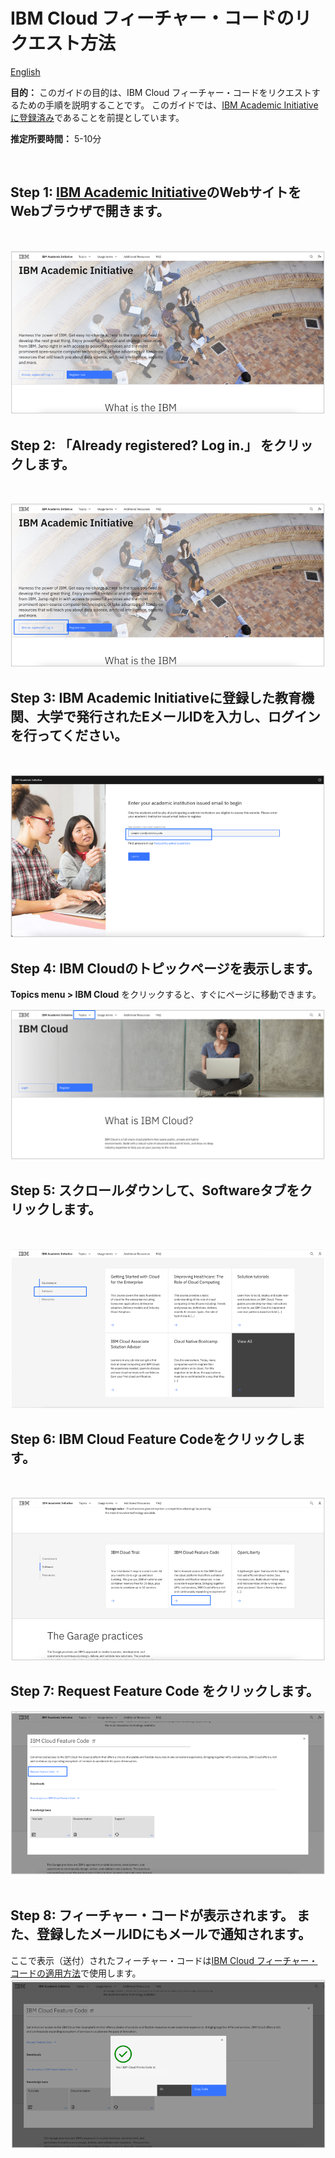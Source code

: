 
# IBM Cloud フィーチャー・コードのリクエスト方法

[English](/academic-initiative/how-to/How-to-request-and-IBM-Cloud-Feature-Code/readme.md)


**目的：** このガイドの目的は、IBM Cloud フィーチャー・コードをリクエストするための手順を説明することです。 このガイドでは、[IBM Academic Initiativeに登録済み](/academic-initiative/how-to/How-to-register-with-the-IBM-Academic-Initiative/readme-ja.md)であることを前提としています。

**推定所要時間：** 5-10分

 
## Step 1: [IBM Academic Initiative](https://ibm.com/academic)のWebサイトをWebブラウザで開きます。
<br />

![Step 1](images/step1.png) 

## Step 2: 「**Already registered? Log in.**」 をクリックします。
<br />

![Step 2](images/step2.png) 
 
## Step 3: IBM Academic Initiativeに登録した教育機関、大学で発行されたEメールIDを入力し、ログインを行ってください。
<br />

![Step 3](images/step3.png)  

## Step 4: IBM Cloudのトピックページを表示します。

**Topics menu > IBM Cloud** をクリックすると、すぐにページに移動できます。
<br />

![Step 4](images/step4.png)  

## Step 5: スクロールダウンして、**Software**タブをクリックします。
<br />

![Step 5](images/step5.png)  
 
## Step 6: **IBM Cloud Feature Code**をクリックします。
<br />

![Step 6](images/step6.png)  

## Step 7: **Request Feature Code** をクリックします。
![Step 7](images/step7.png)    
 
## Step 8: フィーチャー・コードが表示されます。 また、登録したメールIDにもメールで通知されます。

ここで表示（送付）されたフィーチャー・コードは[IBM Cloud フィーチャー・コードの適用方法](/academic-initiative/how-to/How-to-apply-an-IBM-Cloud-Feature-Code/readme-ja.md)で使用します。
<br />
![Step 8](images/step8.png)
